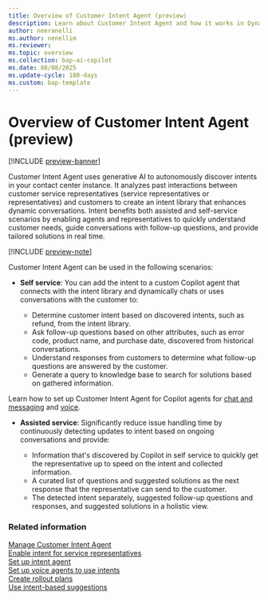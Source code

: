 ```yaml
---
title: Overview of Customer Intent Agent (preview)
description: Learn about Customer Intent Agent and how it works in Dynamics 365 Contact Center and Dynamics 365 Customer Service.
author: neeranelli
ms.author: nenellim
ms.reviewer: 
ms.topic: overview
ms.collection: bap-ai-copilot
ms.date: 08/08/2025
ms.update-cycle: 180-days
ms.custom: bap-template
---
```


# Overview of Customer Intent Agent (preview)

[!INCLUDE [preview-banner](~/../shared-content/shared/preview-includes/preview-banner.md)]

Customer Intent Agent uses generative AI to autonomously discover intents in your contact center instance. It analyzes past interactions between customer service representatives (service representatives or representatives) and customers to create an intent library that enhances dynamic conversations. Intent benefits both assisted and self-service scenarios by enabling agents and representatives to quickly understand customer needs, guide conversations with follow-up questions, and provide tailored solutions in real time.

[!INCLUDE [preview-note](~/../shared-content/shared/preview-includes/preview-note-d365.md)]

Customer Intent Agent can be used in the following scenarios:

- **Self service**: You can add the intent to a custom Copilot agent that connects with the intent library and dynamically chats or uses conversations with the customer to:

  - Determine customer intent based on discovered intents, such as refund, from the intent library.
  - Ask follow-up questions based on other attributes, such as error code, product name, and purchase date, discovered from historical conversations.
  - Understand responses from customers to determine what follow-up questions are answered by the customer.
  - Generate a query to knowledge base to search for solutions based on gathered information.

Learn how to set up Customer Intent Agent for Copilot agents for [chat and messaging](set-up-intent-agent.md) and [voice](set-up-voice-agents-to-use-intents.md).

- **Assisted service**: Significantly reduce issue handling time by continuously detecting updates to intent based on ongoing conversations and provide:

  - Information that's discovered by Copilot in self service to quickly get the representative up to speed on the intent and collected information.
  - A curated list of questions and suggested solutions as the next response that the representative can send to the customer.
  - The detected intent separately, suggested follow-up questions and responses, and suggested solutions in a holistic view.

### Related information

[Manage Customer Intent Agent](manage-customer-intent-agent.md)  
[Enable intent for service representatives](enable-intent-for-service-reps.md)  
[Set up intent agent](set-up-intent-agent.md)  
[Set up voice agents to use intents](set-up-voice-agents-to-use-intents.md)   
[Create rollout plans](create-rollout-plans.md)  
[Use intent-based suggestions](../use/use-intent-suggestions.md)  
